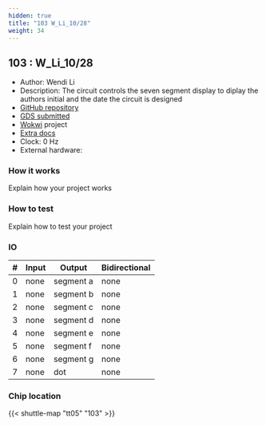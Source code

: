 ```yaml
---
hidden: true
title: "103 W_Li_10/28"
weight: 34
---
```


## 103 : W_Li_10/28

* Author: Wendi Li
* Description: The circuit controls the seven segment display to diplay the authors initial and the date the circuit is designed
* [GitHub repository](https://github.com/wendiiiiii/vlsi)
* [GDS submitted](https://github.com/wendiiiiii/vlsi/actions/runs/6728183442)
* [Wokwi](https://wokwi.com/projects/379889284755158017) project
* [Extra docs]()
* Clock: 0 Hz
* External hardware: 



### How it works

Explain how your project works


### How to test

Explain how to test your project


### IO

| # | Input        | Output       | Bidirectional      |
|---|--------------|--------------| -------------------|
| 0 | none  | segment a | none |
| 1 | none  | segment b | none |
| 2 | none  | segment c | none |
| 3 | none  | segment d | none |
| 4 | none  | segment e | none |
| 5 | none  | segment f | none |
| 6 | none  | segment g | none |
| 7 | none  | dot | none |

### Chip location

{{< shuttle-map "tt05" "103" >}}
